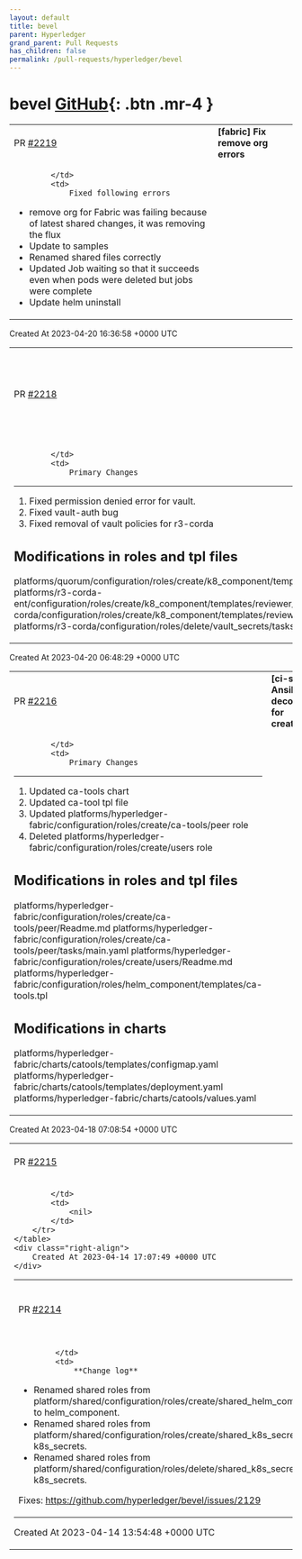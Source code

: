 ```yaml
---
layout: default
title: bevel
parent: Hyperledger
grand_parent: Pull Requests
has_children: false
permalink: /pull-requests/hyperledger/bevel
---
```


# bevel <span class="fs-3 right-align">[GitHub](https://github.com/hyperledger/bevel){: .btn .mr-4 }</span>


<div>
    <table>
        <tr>
            <td>
                PR <a href="https://github.com/hyperledger/bevel/pull/2219" class=".btn">#2219</a>
            </td>
            <td>
                <b>
                    [fabric] Fix remove org errors
                </b>
            </td>
        </tr>
        <tr>
            <td>
                
            </td>
            <td>
                Fixed following errors
- remove org for Fabric was failing because of latest shared changes, it was removing the flux 
- Update to samples
- Renamed shared files correctly
- Updated Job waiting so that it succeeds even when pods were deleted but jobs were complete
- Update helm uninstall
            </td>
        </tr>
    </table>
    <div class="right-align">
        Created At 2023-04-20 16:36:58 +0000 UTC
    </div>
</div>

<div>
    <table>
        <tr>
            <td>
                PR <a href="https://github.com/hyperledger/bevel/pull/2218" class=".btn">#2218</a>
            </td>
            <td>
                <b>
                    [ci-skip] Pods crashes post Kubernetes cluster nodes are restarted
                </b>
            </td>
        </tr>
        <tr>
            <td>
                
            </td>
            <td>
                Primary Changes
--------------
1. Fixed permission denied error for vault.
2. Fixed vault-auth bug 
3. Fixed removal of vault policies for r3-corda

Modifications in roles and tpl files
-----------------------
platforms/quorum/configuration/roles/create/k8_component/templates/reviewer_rbac.tpl 
platforms/r3-corda-ent/configuration/roles/create/k8_component/templates/reviewer_rbac.tpl 
platforms/r3-corda/configuration/roles/create/k8_component/templates/reviewer_rbac.tpl 
platforms/r3-corda/configuration/roles/delete/vault_secrets/tasks/nested_main.yaml
            </td>
        </tr>
    </table>
    <div class="right-align">
        Created At 2023-04-20 06:48:29 +0000 UTC
    </div>
</div>

<div>
    <table>
        <tr>
            <td>
                PR <a href="https://github.com/hyperledger/bevel/pull/2216" class=".btn">#2216</a>
            </td>
            <td>
                <b>
                    [ci-skip] Ansible decoupling for create/users
                </b>
            </td>
        </tr>
        <tr>
            <td>
                
            </td>
            <td>
                Primary Changes
--------------
1. Updated ca-tools chart
2. Updated ca-tool tpl file
3. Updated platforms/hyperledger-fabric/configuration/roles/create/ca-tools/peer role
4. Deleted platforms/hyperledger-fabric/configuration/roles/create/users role

Modifications in roles and tpl files
-----------------------
platforms/hyperledger-fabric/configuration/roles/create/ca-tools/peer/Readme.md 
platforms/hyperledger-fabric/configuration/roles/create/ca-tools/peer/tasks/main.yaml 
platforms/hyperledger-fabric/configuration/roles/create/users/Readme.md 
platforms/hyperledger-fabric/configuration/roles/helm_component/templates/ca-tools.tpl

Modifications in charts
-------------------------
platforms/hyperledger-fabric/charts/catools/templates/configmap.yaml 
platforms/hyperledger-fabric/charts/catools/templates/deployment.yaml 
platforms/hyperledger-fabric/charts/catools/values.yaml
            </td>
        </tr>
    </table>
    <div class="right-align">
        Created At 2023-04-18 07:08:54 +0000 UTC
    </div>
</div>

<div>
    <table>
        <tr>
            <td>
                PR <a href="https://github.com/hyperledger/bevel/pull/2215" class=".btn">#2215</a>
            </td>
            <td>
                <b>
                    [chore] Correct spelling
                </b>
            </td>
        </tr>
        <tr>
            <td>
                
            </td>
            <td>
                <nil>
            </td>
        </tr>
    </table>
    <div class="right-align">
        Created At 2023-04-14 17:07:49 +0000 UTC
    </div>
</div>

<div>
    <table>
        <tr>
            <td>
                PR <a href="https://github.com/hyperledger/bevel/pull/2214" class=".btn">#2214</a>
            </td>
            <td>
                <b>
                    [chore] : rename shared roles
                </b>
            </td>
        </tr>
        <tr>
            <td>
                
            </td>
            <td>
                **Change log**

- Renamed shared roles from platform/shared/configuration/roles/create/shared_helm_component to helm_component.
- Renamed shared roles from platform/shared/configuration/roles/create/shared_k8s_secrets to k8s_secrets.
- Renamed shared roles from platform/shared/configuration/roles/delete/shared_k8s_secrets to k8s_secrets.

Fixes: https://github.com/hyperledger/bevel/issues/2129
            </td>
        </tr>
    </table>
    <div class="right-align">
        Created At 2023-04-14 13:54:48 +0000 UTC
    </div>
</div>

